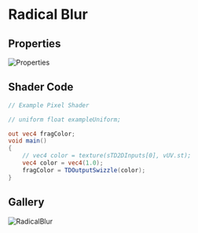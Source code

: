 # Radical Blur

## Properties

![Properties](https://user-images.githubusercontent.com/21966381/115687221-ed7fe000-a394-11eb-99d5-686e1cc5ff63.JPG)

## Shader Code

```glsl
// Example Pixel Shader

// uniform float exampleUniform;

out vec4 fragColor;
void main()
{
	// vec4 color = texture(sTD2DInputs[0], vUV.st);
	vec4 color = vec4(1.0);
	fragColor = TDOutputSwizzle(color);
}
```

## Gallery

![RadicalBlur](https://user-images.githubusercontent.com/21966381/115687227-eeb10d00-a394-11eb-9efc-d47a78dc785d.jpg)
